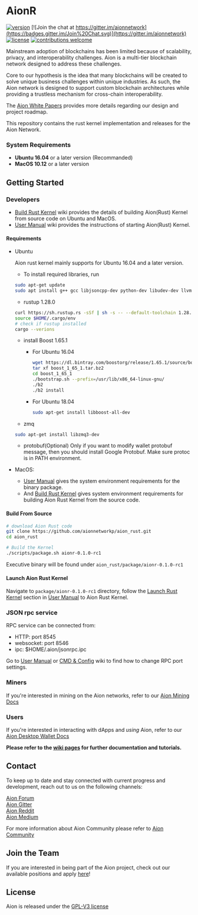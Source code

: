 # AionR

[![version](https://img.shields.io/github/tag/aionnetwork/aionr.svg)](https://github.com/aionnetworkp/aion_rust/releases/latest)
[![Join the chat at https://gitter.im/aionnetwork](https://badges.gitter.im/Join%20Chat.svg)](https://gitter.im/aionnetwork)
[![license](https://img.shields.io/github/license/aionnetwork/aion.svg)](https://github.com/aionnetworkp/aion_rust/blob/dev/LICENSE)
[![contributions welcome](https://img.shields.io/badge/contributions-welcome-brightgreen.svg?style=flat)](https://github.com/aionnetworkp/aion_rust/issues)  

Mainstream adoption of blockchains has been limited because of scalability, privacy, and interoperability challenges. Aion is a multi-tier blockchain network designed to address these challenges. 

Core to our hypothesis is the idea that many blockchains will be created to solve unique business challenges within unique industries. As such, the Aion network is designed to support custom blockchain architectures while providing a trustless mechanism for cross-chain interoperability. 

The [Aion White Papers](https://aion.network/developers/#whitepapers) provides more details regarding our design and project roadmap. 

This repository contains the rust kernel implementation and releases for the Aion Network.

### System Requirements

* **Ubuntu 16.04** or a later version (Recommanded)
* **MacOS 10.12** or a later version

## Getting Started
### Developers

- [Build Rust Kernel](https://github.com/aionnetworkp/aion_rust/wiki/Build-Rust-Kernel) wiki provides the details of building Aion(Rust) Kernel from source code on Ubuntu and MacOS.
- [User Manual](https://github.com/aionnetworkp/aion_rust/wiki/User-Manual) wiki provides the instructions of starting Aion(Rust) Kernel.

#### Requirements
 - Ubuntu
 	
 	Aion rust kernel mainly supports for Ubuntu 16.04 and a later version.
 	- To install required libraries, run
	
	```bash
	sudo apt-get update
	sudo apt install g++ gcc libjsoncpp-dev python-dev libudev-dev llvm-4.0-dev cmake wget curl git pkg-config lsb-release
	```

 	- rustup 1.28.0
	```bash
	curl https://sh.rustup.rs -sSf | sh -s -- --default-toolchain 1.28.0 --default-host x86_64-unknown-linux-gnu
	source $HOME/.cargo/env
	# check if rustup installed
	cargo --verions
	```

	- install Boost 1.65.1
	  - For Ubuntu 16.04

		  ```bash
		  wget https://dl.bintray.com/boostorg/release/1.65.1/source/boost_1_65_1.tar.bz2
		  tar xf boost_1_65_1.tar.bz2
		  cd boost_1_65_1
		  ./bootstrap.sh --prefix=/usr/lib/x86_64-linux-gnu/
		  ./b2
		  ./b2 install
		  ```
	  - For Ubuntu 18.04

		  ```bash
		  sudo apt-get install libboost-all-dev
		  ```
	- zmq
	```bash
	sudo apt-get install libzmq3-dev
	```

	- protobuf(Optional)
	  Only if you want to modify wallet protobuf message, then you should install Google Protobuf. Make sure protoc is in PATH environment.
 
 - MacOS: 
   - [User Manual](https://github.com/aionnetworkp/aion_rust/wiki/User-Manual#dependent-libraries) gives the system environment requirements for the binary package. 
   - And [Build Rust Kernel](https://github.com/aionnetworkp/aion_rust/wiki/User-Manual#for-macos) gives system environment requirements for building Aion Rust Kernel from the source code.

#### Build From Source

```bash
# download Aion Rust code
git clone https://github.com/aionnetworkp/aion_rust.git
cd aion_rust

# Build the Kernel
./scripts/package.sh aionr-0.1.0-rc1
```
Executive binary will be found under `aion_rust/package/aionr-0.1.0-rc1`

#### Launch Aion Rust Kernel

Navigate to `package/aionr-0.1.0-rc1` directory, follow the [Launch Rust Kernel](https://github.com/aionnetworkp/aion_rust/wiki/User-Manual#launch-rust-kernel) section in [User Manual](https://github.com/aionnetworkp/aion_rust/wiki/User-Manual) to Aion Rust Kernel.

### JSON rpc service

RPC service can be connected from:

+	HTTP: port 8545
+	websocket: port 8546
+	ipc: $HOME/.aion/jsonrpc.ipc

Go to [User Manual](https://github.com/aionnetworkp/aion_rust/wiki/User-Manual) or [CMD & Config](https://github.com/aionnetworkp/aion_rust/wiki/CMD-&-Config) wiki to find how to change RPC port settings.

### Miners
If you're interested in mining on the Aion networks, refer to our [Aion Mining Docs](https://docs.aion.network/docs/aion-mining-overview)

### Users
If you're interested in interacting with dApps and _using_ Aion, refer to our [Aion Desktop Wallet Docs](https://docs.aion.network/docs/aion-desktop-wallet)



**Please refer to the [wiki pages](https://github.com/aionnetworkp/aion_rust/wiki) for further documentation and tutorials.**

## Contact

To keep up to date and stay connected with current progress and development, reach out to us on the following channels:

[Aion Forum](https://forum.aion.network/)  
[Aion Gitter](https://gitter.im/aionnetwork)  
[Aion Reddit](https://www.reddit.com/r/AionNetwork/)  
[Aion Medium](https://blog.aion.network/)

For more information about Aion Community please refer to [Aion Community](https://aion.network/community/)

## Join the Team

If you are interested in being part of the Aion project, check out our available positions and apply [here](https://aion.network/careers/)! 

## License

Aion is released under the [GPL-V3 license](https://github.com/aionnetworkp/aion_rust/blob/dev/LICENSE)
